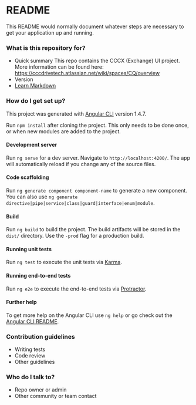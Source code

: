 # README #

This README would normally document whatever steps are necessary to get your application up and running.

### What is this repository for? ###

* Quick summary
This repo contains the CCCX (Exchange) UI project. More information can be found here:
https://cccdrivetech.atlassian.net/wiki/spaces/CQ/overview
* Version
* [Learn Markdown](https://bitbucket.org/tutorials/markdowndemo)

### How do I get set up? ###

This project was generated with [Angular CLI](https://github.com/angular/angular-cli) version 1.4.7.

Run `npm install` after cloning the project.  This only needs to be done once, or when new modules are added to the project.

#### Development server

Run `ng serve` for a dev server. Navigate to `http://localhost:4200/`. The app will automatically reload if you change any of the source files.

#### Code scaffolding

Run `ng generate component component-name` to generate a new component. You can also use `ng generate directive|pipe|service|class|guard|interface|enum|module`.

#### Build

Run `ng build` to build the project. The build artifacts will be stored in the `dist/` directory. Use the `-prod` flag for a production build.

#### Running unit tests

Run `ng test` to execute the unit tests via [Karma](https://karma-runner.github.io).

#### Running end-to-end tests

Run `ng e2e` to execute the end-to-end tests via [Protractor](http://www.protractortest.org/).

#### Further help

To get more help on the Angular CLI use `ng help` or go check out the [Angular CLI README](https://github.com/angular/angular-cli/blob/master/README.md).

### Contribution guidelines ###

* Writing tests
* Code review
* Other guidelines

### Who do I talk to? ###

* Repo owner or admin
* Other community or team contact
